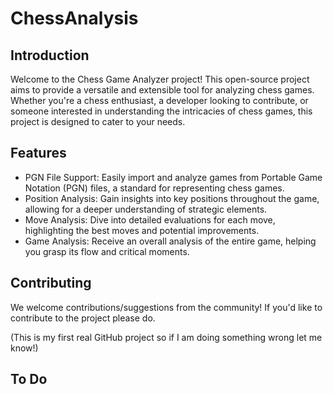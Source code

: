 # ChessAnalysis

## Introduction
Welcome to the Chess Game Analyzer project! This open-source project aims to provide a versatile and extensible tool for analyzing chess games. Whether you're a chess enthusiast, a developer looking to contribute, or someone interested in understanding the intricacies of chess games, this project is designed to cater to your needs.

## Features
- PGN File Support: Easily import and analyze games from Portable Game Notation (PGN) files, a standard for representing chess games.
- Position Analysis: Gain insights into key positions throughout the game, allowing for a deeper understanding of strategic elements.
- Move Analysis: Dive into detailed evaluations for each move, highlighting the best moves and potential improvements.
- Game Analysis: Receive an overall analysis of the entire game, helping you grasp its flow and critical moments.

## Contributing
We welcome contributions/suggestions from the community! If you'd like to contribute to the project please do.

(This is my first real GitHub project so if I am doing something wrong let me know!)

## To Do

